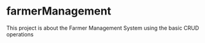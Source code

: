 # farmerManagement
This project is about the Farmer Management System using the basic CRUD operations
